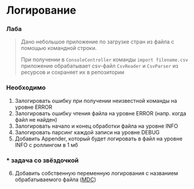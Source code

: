 # Логирование
### Лаба

> Дано небольшое приложение по загрузке стран из файла с помощью командной строки. 
>
> При получении в `ConsoleController` команды `import filename.csv` приложение обрабатывает csv-файл `CsvReader` и `CsvParser` из ресурсов и сохраняет их в репозитории

### Необходимо
1. Залогировать ошибку при получении неизвестной команды на уровне ERROR
2. Залогировать ошибку чтения файла на уровне ERROR (напр. когда файл не найден)
3. Залогировать начало и конец обработки файла на уровне INFO
4. Залогировать парсинг каждой записи на уровне DEBUG
5. Добавить Appender, который будет логировать в файл на уровне INFO c роллингом в 1 мб

### * задача со звёздочкой
6. Добавить собственную переменную логирования с названием обрабатываемого файла ([MDC](https://www.baeldung.com/mdc-in-log4j-2-logback))
